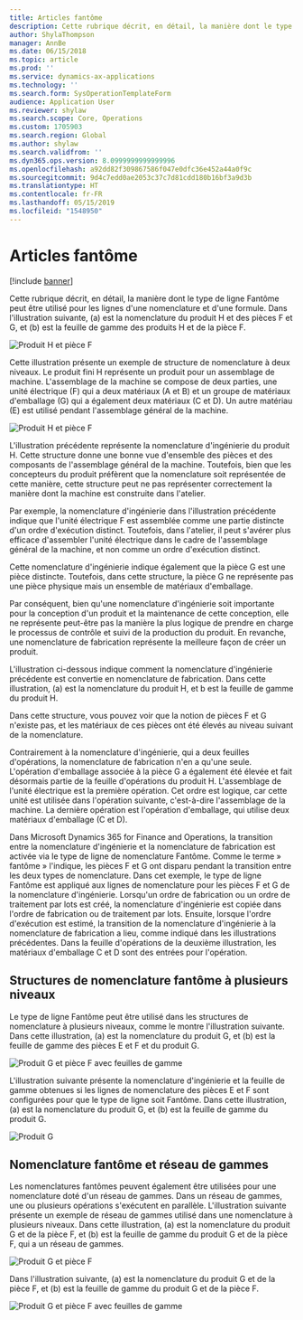 ```yaml
---
title: Articles fantôme
description: Cette rubrique décrit, en détail, la manière dont le type de ligne Fantôme peut être utilisé pour les lignes d'une nomenclature et d'une formule dans Microsoft Dynamics 365 for Finance and Operations.
author: ShylaThompson
manager: AnnBe
ms.date: 06/15/2018
ms.topic: article
ms.prod: ''
ms.service: dynamics-ax-applications
ms.technology: ''
ms.search.form: SysOperationTemplateForm
audience: Application User
ms.reviewer: shylaw
ms.search.scope: Core, Operations
ms.custom: 1705903
ms.search.region: Global
ms.author: shylaw
ms.search.validfrom: ''
ms.dyn365.ops.version: 8.0999999999999996
ms.openlocfilehash: a92dd82f309867586f047e0dfc36e452a44a0f9c
ms.sourcegitcommit: 9d4c7edd0ae2053c37c7d81cdd180b16bf3a9d3b
ms.translationtype: HT
ms.contentlocale: fr-FR
ms.lasthandoff: 05/15/2019
ms.locfileid: "1548950"
---
```

# <a name="phantom-items"></a>Articles fantôme

[!include [banner](../includes/banner.md)]

Cette rubrique décrit, en détail, la manière dont le type de ligne Fantôme peut être utilisé pour les lignes d'une nomenclature et d'une formule. Dans l'illustration suivante, (a) est la nomenclature du produit H et des pièces F et G, et (b) est la feuille de gamme des produits H et de la pièce F.

![Produit H et pièce F](media/product-H-part-F.png)


Cette illustration présente un exemple de structure de nomenclature à deux niveaux. Le produit fini H représente un produit pour un assemblage de machine. L'assemblage de la machine se compose de deux parties, une unité électrique (F) qui a deux matériaux (A et B) et un groupe de matériaux d'emballage (G) qui a également deux matériaux (C et D). Un autre matériau (E) est utilisé pendant l'assemblage général de la machine.

![Produit H et pièce F](media/product-H-part-B.png)

L'illustration précédente représente la nomenclature d'ingénierie du produit H. Cette structure donne une bonne vue d'ensemble des pièces et des composants de l'assemblage général de la machine. Toutefois, bien que les concepteurs du produit préfèrent que la nomenclature soit représentée de cette manière, cette structure peut ne pas représenter correctement la manière dont la machine est construite dans l'atelier. 

Par exemple, la nomenclature d'ingénierie dans l'illustration précédente indique que l'unité électrique F est assemblée comme une partie distincte d'un ordre d'exécution distinct. Toutefois, dans l'atelier, il peut s'avérer plus efficace d'assembler l'unité électrique dans le cadre de l'assemblage général de la machine, et non comme un ordre d'exécution distinct.

Cette nomenclature d'ingénierie indique également que la pièce G est une pièce distincte. Toutefois, dans cette structure, la pièce G ne représente pas une pièce physique mais un ensemble de matériaux d'emballage. 

Par conséquent, bien qu'une nomenclature d'ingénierie soit importante pour la conception d'un produit et la maintenance de cette conception, elle ne représente peut-être pas la manière la plus logique de prendre en charge le processus de contrôle et suivi de la production du produit. En revanche, une nomenclature de fabrication représente la meilleure façon de créer un produit.

L'illustration ci-dessous indique comment la nomenclature d'ingénierie précédente est convertie en nomenclature de fabrication. Dans cette illustration, (a) est la nomenclature du produit H, et b est la feuille de gamme du produit H.

Dans cette structure, vous pouvez voir que la notion de pièces F et G n'existe pas, et les matériaux de ces pièces ont été élevés au niveau suivant de la nomenclature. 

Contrairement à la nomenclature d'ingénierie, qui a deux feuilles d'opérations, la nomenclature de fabrication n'en a qu'une seule. L'opération d'emballage associée à la pièce G a également été élevée et fait désormais partie de la feuille d'opérations du produit H. L'assemblage de l'unité électrique est la première opération. Cet ordre est logique, car cette unité est utilisée dans l'opération suivante, c'est-à-dire l'assemblage de la machine. La dernière opération est l'opération d'emballage, qui utilise deux matériaux d'emballage (C et D).

Dans Microsoft Dynamics 365 for Finance and Operations, la transition entre la nomenclature d'ingénierie et la nomenclature de fabrication est activée via le type de ligne de nomenclature Fantôme. Comme le terme » fantôme » l'indique, les pièces F et G ont disparu pendant la transition entre les deux types de nomenclature. Dans cet exemple, le type de ligne Fantôme est appliqué aux lignes de nomenclature pour les pièces F et G de la nomenclature d'ingénierie. Lorsqu'un ordre de fabrication ou un ordre de traitement par lots est créé, la nomenclature d'ingénierie est copiée dans l'ordre de fabrication ou de traitement par lots. Ensuite, lorsque l'ordre d'exécution est estimé, la transition de la nomenclature d'ingénierie à la nomenclature de fabrication a lieu, comme indiqué dans les illustrations précédentes. Dans la feuille d'opérations de la deuxième illustration, les matériaux d'emballage C et D sont des entrées pour l'opération. 

## <a name="multilevel-phantom-bom-structures"></a>Structures de nomenclature fantôme à plusieurs niveaux
Le type de ligne Fantôme peut être utilisé dans les structures de nomenclature à plusieurs niveaux, comme le montre l'illustration suivante. Dans cette illustration, (a) est la nomenclature du produit G, et (b) est la feuille de gamme des pièces E et F et du produit G. 

![Produit G et pièce F avec feuilles de gamme](media/product-G-route-sheet-G.png)


L'illustration suivante présente la nomenclature d'ingénierie et la feuille de gamme obtenues si les lignes de nomenclature des pièces E et F sont configurées pour que le type de ligne soit Fantôme. Dans cette illustration, (a) est la nomenclature du produit G, et (b) est la feuille de gamme du produit G.

![Produit G](media/product-G.png)


## <a name="phantom-and-route-network"></a>Nomenclature fantôme et réseau de gammes
Les nomenclatures fantômes peuvent également être utilisées pour une nomenclature doté d'un réseau de gammes. Dans un réseau de gammes, une ou plusieurs opérations s'exécutent en parallèle. L'illustration suivante présente un exemple de réseau de gammes utilisé dans une nomenclature à plusieurs niveaux. Dans cette illustration, (a) est la nomenclature du produit G et de la pièce F, et (b) est la feuille de gamme du produit G et de la pièce F, qui a un réseau de gammes.

![Produit G et pièce F](media/product-G-part-F.png)


Dans l'illustration suivante, (a) est la nomenclature du produit G et de la pièce F, et (b) est la feuille de gamme du produit G et de la pièce F.

![Produit G et pièce F avec feuilles de gamme](media/product-G-part-F-with-route-sheet.png)
